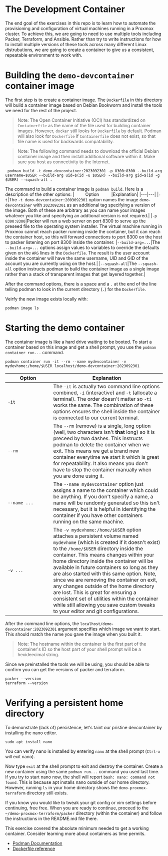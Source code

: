# The Development Container
The end goal of the exercises in this repo is to learn how to automate the provisioning and configuration of virtual machines running in a Proxmox cluster.  To achieve this, we are going to need to use multiple tools including Packer, Terraform, and Ansible.  Rather than try to write instructions for how to install multiple versions of these tools across many different Linux distrubutions, we are going to create a container to give us a consistent, repeatable environment to work with.

# Building the `demo-devcontainer` container image
The first step is to create a container image.  The `Dockerfile` in this directory will build a container image based on Debian Bookworm and install the tools we need for the rest of the project.

> Note: The Open Container Initiative (OCI) has standardized on `Containerfile` as the name of the file used for building container images.  However, `docker` still looks for `Dockerfile` by default. Podman will also look for `Dockerfile` if `Containerfile` does not exist, so that file name is used for backwards compatability.

> Note: The following command needs to download the official Debian container image and then install additional software within it.  Make sure you host as connectivity to the Internet.

```shell
 podman build -t demo-devcontainer:2023092301 -p 8300:8300 --build-arg username=$USER --build-arg uid=$(id -u $USER) --build-arg gid=$(id -g $USER) --squash-all .
 ```

The command to build a container image is `podman build`.  Here is a description of the other options:
|&nbsp;&nbsp;&nbsp;&nbsp;&nbsp;&nbsp;&nbsp;&nbsp;&nbsp;Option&nbsp;&nbsp;&nbsp;&nbsp;&nbsp;&nbsp;&nbsp;&nbsp;&nbsp;&nbsp;|Explanation|
|---|---|
|`-t`|The `-t demo-devcontainer:2003092301` option names the image `demo-devcontainer` with `2023092301` as an additional tag specifying a version of the image.  Both of these are arbitrary as you can name your images whatever you like and specifying an addtional version is not required.|
|`-p 8300:8300`|Packer will run a web server on port 8300 to serve up the preseed file to the operating system installer.  The virtual machine running in Proxmox cannot reach packer running inside the container, but it can reach the container host, so this will forward connections to port 8300 on the host to packer listening on port 8300 inside the container.
|`--build-arg=...`|The `--build-arg=...` options assign values to variables to override the defaults given on the `ARG` lines in the `Dockerfile`.  The result is the user account inside the container will have the same username, UID and GID of the account you are currently using on the host.|
|`--squash-all`|The `--squash-all` option instructs podman to build the container image as a single image rather than a stack of transparent images that get layered together.|

After the command options, there is a space and a `.` at the end of the line telling podman to look in the current directory (`.`) for the `Dockerfile`.

Veirfy the new image exists locally with:
```shell
podman image ls
```

# Starting the demo container
The container image is like a hard drive waiting to be booted.  To start a container based on this image and get a shell prompt, you use the `podman container run...` command.

```shell
podman container run -it --rm --name mydevcontainer -v mydevhome:/home/$USER localhost/demo-devcontainer:2023092301
```

|&nbsp;&nbsp;&nbsp;&nbsp;&nbsp;&nbsp;&nbsp;&nbsp;&nbsp;Option&nbsp;&nbsp;&nbsp;&nbsp;&nbsp;&nbsp;&nbsp;&nbsp;&nbsp;|Explanation|
|---|---|
|`-it`|The `-it` is actually two command line options combined, `-i` (interactive) and `-t` (allocate a terminal).  The order doesn't matter so `-ti` works the same.  The combination of these options ensures the shell inside the container is connected to our current terminal.|
|`--rm`|The `--rm` (remove) is a single, long option (well, two characters isn't **that** long) so it is preceed by two dashes.  This instructs podman to delete the container when we exit.  This means we get a brand new container everytime we start it which is great for repeatability.  It also means you don't have to stop the container manually when you are done using it.|
|`--name ...`|The `--name mydevcontainer` option just assigns a name to the container which could be anything.  If you don't specify a name, a name will be randomly generated so this isn't necessary, but it is helpful in identifying the container if you have other containers running on the same machine.|
|`-v ...`|The `-v mydevhome:/home/$USER` option attaches a persistent volume named `mydevhome` (which is created if it doesn't exist) to the `/home/$USER` directory inside the container.  This means changes within your home directory inside the container will be available in future containers so long as they are also started with this same option.  Note, since we are removing the container on exit, any changes outside of the home directory are lost.  This is great for ensuring a consistent set of utilities within the container while still allowing you save custom tweaks to your editor and git configurations.|

After the command line options, the `localhost/demo-devcontainer:2023092301` argument specifies which image we want to start. This should match the name you gave the image when you built it.

> Note: The hostname within the container is the first part of the container's ID so the host part of your shell prompt will be a hexideecimal string.

Since we preinstalled the tools we will be using, you should be able to confirm you can get the versions of packer and terraform.
```shell
packer --version
terraform --version
```

# Verifying a persistent home directory
To demonstrate (lack of) persistence, let's taint our pristine devcontainer by installing the nano editor.
```shell
sudo apt install nano
```
You can verify nano is installed by entering `nano` at the shell prompt (`Ctrl-x` will exit nano).

Now type `exit` at the shell prompt to exit and destroy the container.  Create a new container using the same `podman run...` command you used last time.  If you try to start nano now, the shell will report `bash: nano: command not found`.  This is because apt installs nano outside of our home directory.  However, running `ls` in your home directory shows the `demo-proxmox-terraform` directory still exists.

If you know you would like to tweak your git config or vim settings before continuing, free free.  When you are ready to continue, proceed to the `~/demo-proxmox-terraform/packer` directory (within the container) and follow the instructions in the README.md file there.

This exercise covered the absolute minimum needed to get a working container.  Consider learning more about containers as time permits.
- [Podman Documentation](https://podman.io/docs)
- [Dockerfile reference](https://docs.docker.com/engine/reference/builder/)
